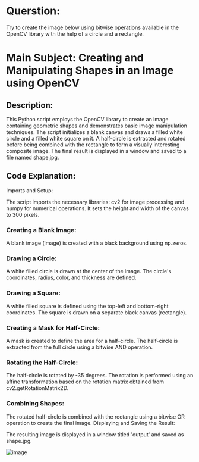 # Querstion:
Try to create the image below using bitwise operations available in the OpenCV library with the help of a circle and a rectangle.
# Main Subject: Creating and Manipulating Shapes in an Image using OpenCV
## Description:
This Python script employs the OpenCV library to create an image containing geometric shapes and demonstrates basic image manipulation techniques. The script initializes a blank canvas and draws a filled white circle and a filled white square on it. A half-circle is extracted and rotated before being combined with the rectangle to form a visually interesting composite image. The final result is displayed in a window and saved to a file named shape.jpg.

## Code Explanation:
Imports and Setup:

The script imports the necessary libraries: cv2 for image processing and numpy for numerical operations.
It sets the height and width of the canvas to 300 pixels.
### Creating a Blank Image:

A blank image (image) is created with a black background using np.zeros.
### Drawing a Circle:

A white filled circle is drawn at the center of the image.
The circle's coordinates, radius, color, and thickness are defined.
### Drawing a Square:

A white filled square is defined using the top-left and bottom-right coordinates.
The square is drawn on a separate black canvas (rectangle).
### Creating a Mask for Half-Circle:

A mask is created to define the area for a half-circle.
The half-circle is extracted from the full circle using a bitwise AND operation.
### Rotating the Half-Circle:

The half-circle is rotated by -35 degrees.
The rotation is performed using an affine transformation based on the rotation matrix obtained from cv2.getRotationMatrix2D.
### Combining Shapes:

The rotated half-circle is combined with the rectangle using a bitwise OR operation to create the final image.
Displaying and Saving the Result:

The resulting image is displayed in a window titled 'output' and saved as shape.jpg.

![image](https://github.com/user-attachments/assets/ed8ba455-ce3b-4f6e-96db-670f7b22de18)

